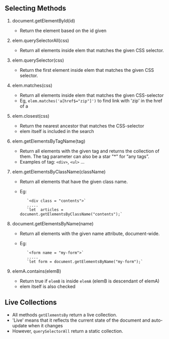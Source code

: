 ## Selecting Methods

1. document.getElementById(id)
   - Return the element based on the id given

2. elem.querySelectorAll(css)
   - Return all elements inside elem that matches the given CSS selector.

3. elem.querySelector(css)
   - Return the first element inside elem that matches the given CSS selector.

4. elem.matches(css)
   - Return all elements inside elem that matches the given CSS-selector
   - Eg, `elem.matches('a[href$="zip"]')` to find link with 'zip' in the href of a

5. elem.closest(css)
   - Return the nearest ancestor that matches the CSS-selector
   - elem itself is included in the search
   
6. elem.getElementsByTagName(tag)
   - Return all elements with the given tag and returns the collection of them. The tag parameter can also be a star "*" for “any tags”.
   - Examples of tag: `<div>`, `<ul>` ...
   
7. elem.getElementsByClassName(className)
   - Return all elements that have the given class name.
   - Eg: 
   
            `<div class = "contents">`
            .....
            `let  articles = document.getElementsByClassName("contents");`
   
8. document.getElementsByName(name)
   - Return all elements with the given name attribute, document-wide.
   - Eg: 
   
            `<form name = "my-form">`
            .....    
            `let form = document.getElementsByName("my-form");`

9. elemA.contains(elemB)
   - Return true if `elemB` is inside `elemA` (elemB is descendant of elemA)
   - elem itself is also checked 
   
## Live Collections
- All methods `getElementsBy` return a live collection.
- 'Live' means that it reflects the current state of the document and auto-update when it changes
- However, `querySelectorAll` return a static collection.
